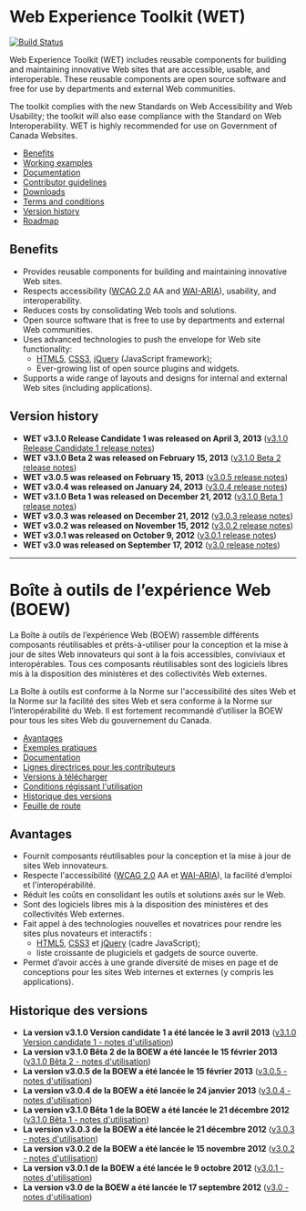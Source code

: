 # Web Experience Toolkit (WET)

[![Build Status](https://secure.travis-ci.org/wet-boew/wet-boew.png?branch=master)](http://travis-ci.org/wet-boew/wet-boew)

Web Experience Toolkit (WET) includes reusable components for building and maintaining innovative Web sites that are accessible, usable, and interoperable. These reusable components are open source software and free for use by departments and external Web communities.  

The toolkit complies with the new Standards on Web Accessibility and Web Usability; the toolkit will also ease compliance with the Standard on Web Interoperability. WET is highly recommended for use on Government of Canada Websites.

* [Benefits](#benefits)
* [Working examples](http://wet-boew.github.com/wet-boew/demos/index-eng.html)
* [Documentation](https://github.com/wet-boew/wet-boew/wiki#wiki-Documentation)
* [Contributor guidelines](https://github.com/wet-boew/wet-boew/wiki/Developing-for-WET#wiki-Contributor_guidelines)
* [Downloads](https://github.com/wet-boew/wet-boew/wiki/Downloads)
* [Terms and conditions](http://wet-boew.github.com/wet-boew/License-eng.txt)
* [Version history](#version-history)
* [Roadmap](https://github.com/wet-boew/wet-boew/wiki/Roadmap)

## Benefits

* Provides reusable components for building and maintaining innovative Web sites.
* Respects accessibility ([WCAG 2.0](http://www.w3.org/TR/WCAG20/) AA and [WAI-ARIA](http://www.w3.org/TR/wai-aria/)), usability, and interoperability.
* Reduces costs by consolidating Web tools and solutions.
* Open source software that is free to use by departments and external Web communities.
* Uses advanced technologies to push the envelope for Web site functionality:
  * [HTML5](http://www.w3.org/TR/html5/), [CSS3](http://www.w3.org/Style/CSS/current-work), [jQuery](http://jquery.com/) (JavaScript framework);
  * Ever-growing list of open source plugins and widgets.
* Supports a wide range of layouts and designs for internal and external Web sites (including applications).

## Version history

* **WET v3.1.0 Release Candidate 1 was released on April 3, 2013** ([v3.1.0 Release Candidate 1 release notes](https://github.com/wet-boew/wet-boew/wiki/v3.1.0-Release-Candidate-1-release-notes))
* **WET v3.1.0 Beta 2 was released on February 15, 2013** ([v3.1.0 Beta 2 release notes](https://github.com/wet-boew/wet-boew/wiki/v3.1.0-Beta-2-release-notes))
* **WET v3.0.5 was released on February 15, 2013** ([v3.0.5 release notes](https://github.com/wet-boew/wet-boew/wiki/v3.0.5-release-notes))
* **WET v3.0.4 was released on January 24, 2013** ([v3.0.4 release notes](https://github.com/wet-boew/wet-boew/wiki/v3.0.4-release-notes))
* **WET v3.1.0 Beta 1 was released on December 21, 2012** ([v3.1.0 Beta 1 release notes](https://github.com/wet-boew/wet-boew/wiki/v3.1.0-Beta-1-release-notes))
* **WET v3.0.3 was released on December 21, 2012** ([v3.0.3 release notes](https://github.com/wet-boew/wet-boew/wiki/v3.0.3-release-notes))
* **WET v3.0.2 was released on November 15, 2012** ([v3.0.2 release notes](https://github.com/wet-boew/wet-boew/wiki/v3.0.2-release-notes))
* **WET v3.0.1 was released on October 9, 2012** ([v3.0.1 release notes](https://github.com/wet-boew/wet-boew/wiki/v3.0.1-release-notes))
* **WET v3.0 was released on September 17, 2012** ([v3.0 release notes](https://github.com/wet-boew/wet-boew/wiki/v3.0-release-notes))

-------------------------------------------------------------------

# Boîte à outils de l’expérience Web (BOEW)

La Boîte à outils de l’expérience Web (BOEW) rassemble différents composants réutilisables et prêts-à-utiliser pour la conception et la mise à jour de sites Web innovateurs qui sont à la fois accessibles, conviviaux et interopérables. Tous ces composants réutilisables sont des logiciels libres mis à la disposition des ministères et des collectivités Web externes. 

La Boîte à outils est conforme à la Norme sur l'accessibilité des sites Web et la Norme sur la facilité des sites Web et sera conforme à la Norme sur l’interopérabilité du Web. Il est fortement recommandé d’utiliser la BOEW pour tous les sites Web du gouvernement du Canada.

* [Avantages](#avantages)
* [Exemples pratiques](http://wet-boew.github.com/wet-boew/demos/index-fra.html)
* [Documentation](https://github.com/wet-boew/wet-boew/wiki/Accueil#wiki-Documentation)
* [Lignes directrices pour les contributeurs](https://github.com/wet-boew/wet-boew/wiki/Développer-pour-la-boew#wiki-Lignes_directrices_pour_les_contributeurs)
* [Versions à télécharger](https://github.com/wet-boew/wet-boew/wiki/Versions-de-t%C3%A9l%C3%A9chargement)
* [Conditions régissant l'utilisation](http://wet-boew.github.com/wet-boew/Licence-fra.txt)
* [Historique des versions](#historique-des-versions)
* [Feuille de route](https://github.com/wet-boew/wet-boew/wiki/Feuille-de-route)

## Avantages

* Fournit composants réutilisables pour la conception et la mise à jour de sites Web innovateurs.
* Respecte l'accessibilité ([WCAG 2.0](http://www.w3.org/Translations/WCAG20-fr) AA et [WAI-ARIA](http://www.w3.org/TR/wai-aria/)), la facilité d’emploi et l'interopérabilité.
* Réduit les coûts en consolidant les outils et solutions axés sur le Web. 
* Sont des logiciels libres mis à la disposition des ministères et des collectivités Web externes.
* Fait appel à des technologies nouvelles et novatrices pour rendre les sites plus novateurs et interactifs :
  * [HTML5](http://www.w3.org/TR/html5/), [CSS3](http://www.w3.org/Style/CSS/current-work#CSS3) et [jQuery](http://jquery.com/) (cadre JavaScript); 
  * liste croissante de plugiciels et gadgets de source ouverte.
* Permet d’avoir accès à une grande diversité de mises en page et de conceptions pour les sites Web internes et externes (y compris les applications). 

## Historique des versions

* **La version v3.1.0 Version candidate 1 a été lancée le 3 avril 2013** ([v3.1.0 Version candidate 1 - notes d'utilisation](https://github.com/wet-boew/wet-boew/wiki/v3.1.0-Release-Candidate-1-release-notes))
* **La version v3.1.0 Bêta 2 de la BOEW a été lancée le 15 février 2013** ([v3.1.0 Bêta 2 - notes d'utilisation](https://github.com/wet-boew/wet-boew/wiki/v3.1.0-Beta-2-release-notes))
* **La version v3.0.5 de la BOEW a été lancée le 15 février 2013** ([v3.0.5 - notes d'utilisation](https://github.com/wet-boew/wet-boew/wiki/v3.0.5-release-notes))
* **La version v3.0.4 de la BOEW a été lancée le 24 janvier 2013** ([v3.0.4 - notes d'utilisation](https://github.com/wet-boew/wet-boew/wiki/v3.0.4-release-notes))
* **La version v3.1.0 Bêta 1 de la BOEW a été lancée le 21 décembre 2012** ([v3.1.0 Bêta 1 - notes d'utilisation](https://github.com/wet-boew/wet-boew/wiki/v3.1.0-Beta-1-release-notes))
* **La version v3.0.3 de la BOEW a été lancée le 21 décembre 2012** ([v3.0.3 - notes d'utilisation](https://github.com/wet-boew/wet-boew/wiki/v3.0.3-release-notes))
* **La version v3.0.2 de la BOEW a été lancée le 15 novembre 2012** ([v3.0.2 - notes d'utilisation](https://github.com/wet-boew/wet-boew/wiki/v3.0.2-release-notes))
* **La version v3.0.1 de la BOEW a été lancée le 9 octobre 2012** ([v3.0.1 - notes d'utilisation](https://github.com/wet-boew/wet-boew/wiki/v3.0.1-release-notes))
* **La version v3.0 de la BOEW a été lancée le 17 septembre 2012** ([v3.0 - notes d'utilisation](https://github.com/wet-boew/wet-boew/wiki/v3.0-release-notes))
